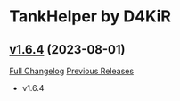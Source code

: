 # TankHelper by D4KiR

## [v1.6.4](https://github.com/d4kir92/TankHelper/tree/v1.6.4) (2023-08-01)
[Full Changelog](https://github.com/d4kir92/TankHelper/compare/v1.6.3...v1.6.4) [Previous Releases](https://github.com/d4kir92/TankHelper/releases)

- v1.6.4  
